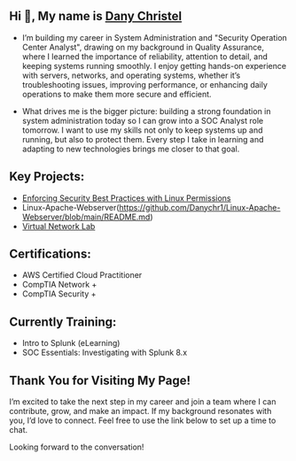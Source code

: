## Hi 👋, My name is [Dany Christel ](https://www.linkedin.com/in/dany-christel-qa/)
 -  I’m building my career in System Administration and "Security Operation Center Analyst", drawing on my background in Quality Assurance, where I learned the importance of reliability, attention to detail, and keeping systems running smoothly. I enjoy getting hands-on experience with servers, networks, and operating systems, whether it’s troubleshooting issues, improving performance, or enhancing daily operations to make them more secure and efficient.

 -  What drives me is the bigger picture: building a strong foundation in system administration today so I can grow into a SOC Analyst role tomorrow. I want to use my skills not only to keep systems up and running, but also to protect them. Every step I take in learning and adapting to new technologies brings me closer to that goal.

## Key Projects:
- [Enforcing Security Best Practices with Linux Permissions](https://github.com/Danychr1/Enforcing-Security-Best-Practices-with-Linux-Permissions/blob/main/README.md)
-  Linux-Apache-Webserver(https://github.com/Danychr1/Linux-Apache-Webserver/blob/main/README.md)
- [Virtual Network Lab](https://github.com/Danychr1/VirtualNetworkLab/blob/main/README.md)

## Certifications: 
- AWS Certified Cloud Practitioner
- CompTIA Network +
- CompTIA Security +

## Currently Training:
- Intro to Splunk (eLearning)
- SOC Essentials: Investigating with Splunk 8.x 

## Thank You for Visiting My Page!
I’m excited to take the next step in my career and join a team where I can contribute, grow, and make an impact. If my background resonates with you, I’d love to connect. Feel free to use the link below to set up a time to chat. 

Looking forward to the conversation!




